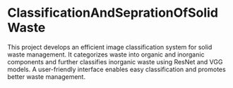 # ClassificationAndSeprationOfSolidWaste
This project develops an efficient image classification system for solid waste management. It categorizes waste into organic and inorganic components and further classifies inorganic waste using ResNet and VGG models. A user-friendly interface enables easy classification and promotes better waste management.
